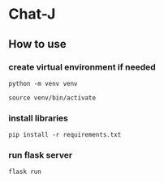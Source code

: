 # Chat-J
## How to use
### create virtual environment if needed
`python -m venv venv`

`source venv/bin/activate`
### install libraries
`pip install -r requirements.txt`
### run flask server
`flask run`
